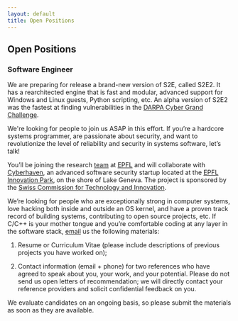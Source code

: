 ```yaml
---
layout: default
title: Open Positions
---
```


## Open Positions

### Software Engineer


We are preparing for release a brand-new version of S2E, called S2E2.
It has a rearchitected engine that is fast and modular, advanced support
for Windows and Linux guests, Python scripting, etc.
An alpha version of S2E2 was the fastest at finding vulnerabilities in the
[DARPA Cyber Grand Challenge](http://archive.darpa.mil/cybergrandchallenge/).

We're looking for people to join us ASAP in this effort. If you’re a
hardcore systems programmer, are passionate about security, and want to
revolutionize the level of reliability and security in systems software, let’s talk!

You’ll be joining the research [team](/people) at [EPFL](http://www.epfl.ch) and will collaborate with [Cyberhaven](http://cyberhaven.io),
an advanced software security startup located at the [EPFL
Innovation Park](http://epfl-innovationpark.ch/),
on the shore of Lake Geneva. The project is sponsored by the [Swiss Commission for Technology and Innovation](https://www.kti.admin.ch/kti/en/home.html).

We’re looking for people who are exceptionally strong in computer systems,
love hacking both inside and outside an OS kernel, and have a proven track
record of building systems, contributing to open source projects, etc.
If C/C++ is your mother tongue and you’re comfortable coding at any layer
in the software stack, [email](mailto:cristian.zamfir@epfl.ch) us the following materials:

1. Resume or Curriculum Vitae (please include descriptions of previous projects you have worked on);

2. Contact information (email + phone) for two references who have agreed to speak about you,
your work, and your potential. Please do not send us open letters of recommendation;
we will directly contact your reference providers and solicit confidential feedback on you.

We evaluate candidates on an ongoing basis, so please submit the materials as soon as they are available.

